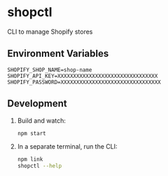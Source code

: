 # shopctl
CLI to manage Shopify stores

## Environment Variables
```
SHOPIFY_SHOP_NAME=shop-name
SHOPIFY_API_KEY=XXXXXXXXXXXXXXXXXXXXXXXXXXXXXXXX
SHOPIFY_PASSWORD=XXXXXXXXXXXXXXXXXXXXXXXXXXXXXXXX
```

## Development

1. Build and watch:

    ```sh
    npm start
    ```

2. In a separate terminal, run the CLI:
    ```sh
    npm link
    shopctl --help
    ```